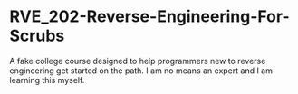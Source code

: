 # RVE_202-Reverse-Engineering-For-Scrubs
A fake college course designed to help programmers new to reverse engineering get started on the path. I am no means an expert and I am learning this myself.
